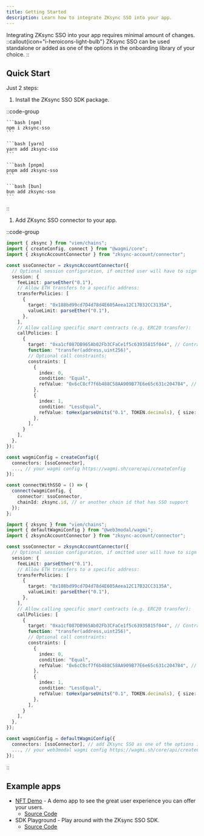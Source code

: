 ```yaml
---
title: Getting Started
description: Learn how to integrate ZKsync SSO into your app.
---
```


Integrating ZKsync SSO into your app requires minimal amount of changes.
::callout{icon="i-heroicons-light-bulb"}
ZKsync SSO can be used standalone or added as one of the options in the onboarding library of your choice.
::

## Quick Start

Just 2 steps:

1. Install the ZKsync SSO SDK package.

  ::code-group

    ```bash [npm]
    npm i zksync-sso
    ```

    ```bash [yarn]
    yarn add zksync-sso
    ```

    ```bash [pnpm]
    pnpm add zksync-sso
    ```

    ```bash [bun]
    bun add zksync-sso
    ```

  ::

1. Add ZKsync SSO connector to your app.

::code-group

  ```ts [wagmi]
  import { zksync } from "viem/chains";
  import { createConfig, connect } from "@wagmi/core";
  import { zksyncAccountConnector } from "zksync-account/connector";

  const ssoConnector = zksyncAccountConnector({
    // Optional session configuration, if omitted user will have to sign every transaction via Auth Server
    session: {
      feeLimit: parseEther("0.1"),
      // Allow ETH transfers to a specific address:
      transferPolicies: [
        {
          target: "0x188bd99cd7D4d78d4E605Aeea12C17B32CC3135A",
          valueLimit: parseEther("0.1"),
        },
      ],
      // Allow calling specific smart contracts (e.g. ERC20 transfer):
      callPolicies: [
        {
          target: "0xa1cf087DB965Ab02Fb3CFaCe1f5c63935815f044", // Contract address
          function: "transfer(address,uint256)",
          // Optional call constraints:
          constraints: [
            {
              index: 0,
              condition: "Equal",
              refValue: "0x6cC8cf7f6b488C58AA909B77E6e65c631c204784", // Only allow transfers to this address
            },
            {
              index: 1,
              condition: "LessEqual",
              refValue: toHex(parseUnits("0.1", TOKEN.decimals), { size: 32 }), // Limit the transfer amount to 0.1 tokens
            },
          ],
        }
      ],
    },
  });

  const wagmiConfig = createConfig({
    connectors: [ssoConnector],
    ..., // your wagmi config https://wagmi.sh/core/api/createConfig
  });

  const connectWithSSO = () => {
    connect(wagmiConfig, {
      connector: ssoConnector,
      chainId: zksync.id, // or another chain id that has SSO support
    });
  };
  ```

  ```ts [web3modal]
  import { zksync } from "viem/chains";
  import { defaultWagmiConfig } from "@web3modal/wagmi";
  import { zksyncAccountConnector } from "zksync-account/connector";

  const ssoConnector = zksyncAccountConnector({
    // Optional session configuration, if omitted user will have to sign every transaction via Auth Server
    session: {
      feeLimit: parseEther("0.1"),
      // Allow ETH transfers to a specific address:
      transferPolicies: [
        {
          target: "0x188bd99cd7D4d78d4E605Aeea12C17B32CC3135A",
          valueLimit: parseEther("0.1"),
        },
      ],
      // Allow calling specific smart contracts (e.g. ERC20 transfer):
      callPolicies: [
        {
          target: "0xa1cf087DB965Ab02Fb3CFaCe1f5c63935815f044", // Contract address
          function: "transfer(address,uint256)",
          // Optional call constraints:
          constraints: [
            {
              index: 0,
              condition: "Equal",
              refValue: "0x6cC8cf7f6b488C58AA909B77E6e65c631c204784", // Only allow transfers to this address
            },
            {
              index: 1,
              condition: "LessEqual",
              refValue: toHex(parseUnits("0.1", TOKEN.decimals), { size: 32 }), // Limit the transfer amount to 0.1 tokens
            },
          ],
        }
      ],
    },
  });

  const wagmiConfig = defaultWagmiConfig({
    connectors: [ssoConnector], // add ZKsync SSO as one of the options in the onboarding modal
    ..., // your web3modal wagmi config https://wagmi.sh/core/api/createConfig
  });
  ```

::

## Example apps

- [NFT Demo](https://nft.zksync.dev) - A demo app to see the great user experience you can offer your users.
  - [Source Code](https://github.com/matter-labs/zksync-sso)
- SDK Playground - Play around with the ZKsync SSO SDK.
  - [Source Code](https://github.com/matter-labs/zksync-sso)
